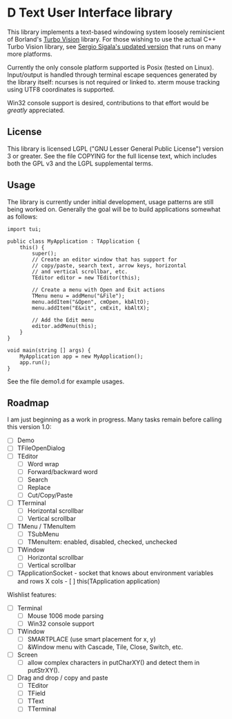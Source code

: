 D Text User Interface library
=============================

This library implements a text-based windowing system loosely
reminiscient of Borland's [Turbo
Vision](http://en.wikipedia.org/wiki/Turbo_Vision) library.  For those
wishing to use the actual C++ Turbo Vision library, see [Sergio
Sigala's updated version](http://tvision.sourceforge.net/) that runs
on many more platforms.

Currently the only console platform supported is Posix (tested on
Linux).  Input/output is handled through terminal escape sequences
generated by the library itself: ncurses is not required or linked to.
xterm mouse tracking using UTF8 coordinates is supported.

Win32 console support is desired, contributions to that effort would
be *greatly* appreciated.

License
-------

This library is licensed LGPL ("GNU Lesser General Public License")
version 3 or greater.  See the file COPYING for the full license text,
which includes both the GPL v3 and the LGPL supplemental terms.

Usage
-----

The library is currently under initial development, usage patterns are
still being worked on.  Generally the goal will be to build
applications somewhat as follows:

    import tui;

    public class MyApplication : TApplication {
        this() {
            super();
            // Create an editor window that has support for
            // copy/paste, search text, arrow keys, horizontal
            // and vertical scrollbar, etc.
            TEditor editor = new TEditor(this);

            // Create a menu with Open and Exit actions
            TMenu menu = addMenu("&File");
            menu.addItem("&Open", cmOpen, kbAltO);
            menu.addItem("E&xit", cmExit, kbAltX);

            // Add the Edit menu
            editor.addMenu(this);
        }
    }

    void main(string [] args) {
        MyApplication app = new MyApplication();
        app.run();
    }

See the file demo1.d for example usages.

Roadmap
-------

I am just beginning as a work in progress.  Many tasks remain before
calling this version 1.0:

- [ ] Demo
- [ ] TFileOpenDialog
- [ ] TEditor
  - [ ] Word wrap
  - [ ] Forward/backward word
  - [ ] Search
  - [ ] Replace
  - [ ] Cut/Copy/Paste
- [ ] TTerminal
  - [ ] Horizontal scrollbar
  - [ ] Vertical scrollbar
- [ ] TMenu / TMenuItem
  - [ ] TSubMenu
  - [ ] TMenuItem: enabled, disabled, checked, unchecked
- [ ] TWindow
  - [ ] Horizontal scrollbar
  - [ ] Vertical scrollbar
- [ ] TApplicationSocket - socket that knows about environment variables and
        rows X cols
      - [ ] this(TApplication application)

Wishlist features:

- [ ] Terminal
  - [ ] Mouse 1006 mode parsing
  - [ ] Win32 console support
- [ ] TWindow
  - [ ] SMARTPLACE (use smart placement for x, y)
  - [ ] &Window menu with Cascade, Tile, Close, Switch, etc.
- [ ] Screen
  - [ ] allow complex characters in putCharXY() and detect them in putStrXY().
- [ ] Drag and drop / copy and paste
  - [ ] TEditor
  - [ ] TField
  - [ ] TText
  - [ ] TTerminal
